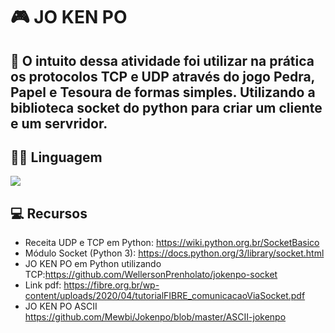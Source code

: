 # 🎮 JO KEN PO

## 📌 O intuito dessa atividade foi utilizar na prática os protocolos TCP e UDP através do jogo Pedra, Papel e Tesoura de formas simples. Utilizando a biblioteca socket do python para criar um cliente e um servridor.

## 👩‍💻 Linguagem 
<img src="https://img.shields.io/badge/Python-FFD43B?style=for-the-badge&logo=python&logoColor=blue"/>

## 💻 Recursos

 + Receita UDP e TCP em Python: https://wiki.python.org.br/SocketBasico
 + Módulo Socket (Python 3): https://docs.python.org/3/library/socket.html
 + JO KEN PO em Python utilizando TCP:https://github.com/WellersonPrenholato/jokenpo-socket
 + Link pdf: https://fibre.org.br/wp-content/uploads/2020/04/tutorialFIBRE_comunicacaoViaSocket.pdf
 + JO KEN PO ASCII https://github.com/Mewbi/Jokenpo/blob/master/ASCII-jokenpo
